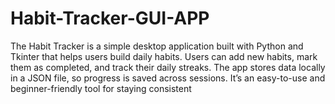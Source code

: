 # Habit-Tracker-GUI-APP
The Habit Tracker is a simple desktop application built with Python and Tkinter that helps users build daily habits. Users can add new habits, mark them as completed, and track their daily streaks. The app stores data locally in a JSON file, so progress is saved across sessions.  It’s an easy-to-use and beginner-friendly tool for staying consistent
